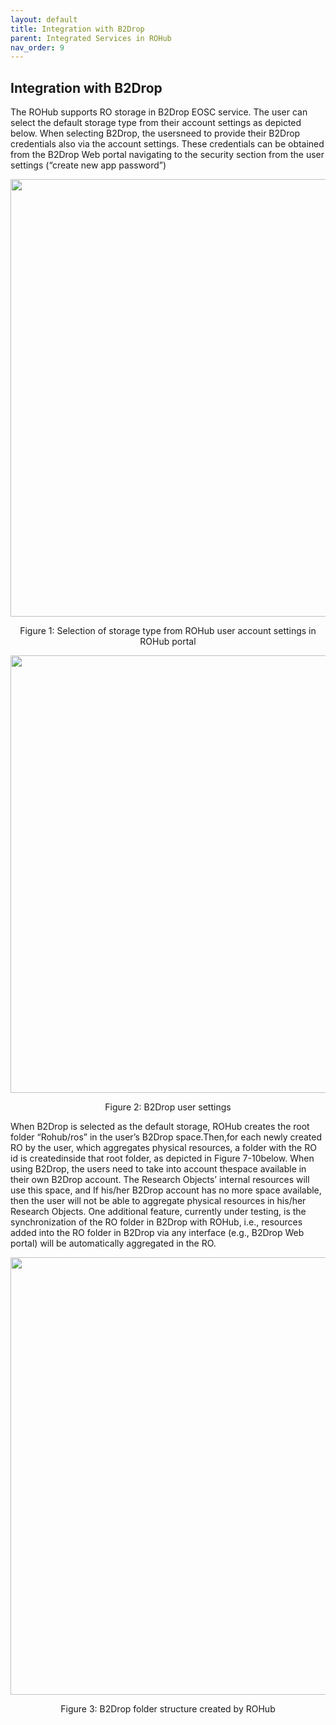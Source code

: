 ```yaml
---
layout: default
title: Integration with B2Drop
parent: Integrated Services in ROHub
nav_order: 9
---
```


## Integration with B2Drop
The ROHub supports RO storage in B2Drop EOSC  service. The  user  can  select  the  default storage type from their account settings as depicted below. When  selecting  B2Drop, the  usersneed  to  provide  their  B2Drop  credentials also via  the  account settings. These  credentials  can  be  obtained  from  the  B2Drop Web  portal  navigating  to  the  security section from the user settings (“create new app password”)

<p align="center"> <img src="https://box.psnc.pl/f/a872e4ebca/?raw=1" width="700"> </p>
<div align="center"> Figure 1: Selection of storage type from ROHub user account settings in  ROHub portal </div>



<p align="center"> <img src="https://box.psnc.pl/f/709d29d5fb/?raw=1" width="700"> </p>
<div align="center"> Figure 2: B2Drop user settings </div>

When B2Drop is  selected as  the default  storage, ROHub  creates  the root folder “Rohub/ros” in the user’s B2Drop space.Then,for  each newly  created  RO  by  the  user,  which  aggregates  physical resources, a folder with the RO id is createdinside that root folder, as depicted in Figure 7-10below. When  using  B2Drop, the  users  need  to  take  into  account thespace  available  in  their own B2Drop account. The Research Objects’ internal resources will use this space, and If his/her B2Drop account has  no  more  space  available,  then  the user  will  not  be  able  to  aggregate  physical resources  in  his/her Research  Objects. One  additional  feature,  currently  under  testing,  is  the  synchronization  of  the  RO folder  in  B2Drop  with  ROHub,  i.e.,  resources  added  into  the  RO  folder  in  B2Drop  via  any  interface (e.g., B2Drop Web portal) will be automatically aggregated in the RO.


<p align="center"> <img src="https://box.psnc.pl/f/c0de25366c/?raw=1" width="700"> </p>
<div align="center"> Figure 3: B2Drop folder structure created by ROHub </div>